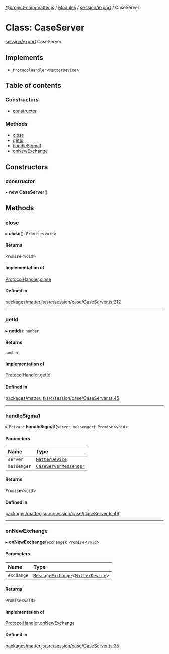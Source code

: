 [@project-chip/matter.js](../README.md) / [Modules](../modules.md) / [session/export](../modules/session_export.md) / CaseServer

# Class: CaseServer

[session/export](../modules/session_export.md).CaseServer

## Implements

- [`ProtocolHandler`](../interfaces/protocol_export.ProtocolHandler.md)<[`MatterDevice`](export._internal_.MatterDevice.md)\>

## Table of contents

### Constructors

- [constructor](session_export.CaseServer.md#constructor)

### Methods

- [close](session_export.CaseServer.md#close)
- [getId](session_export.CaseServer.md#getid)
- [handleSigma1](session_export.CaseServer.md#handlesigma1)
- [onNewExchange](session_export.CaseServer.md#onnewexchange)

## Constructors

### constructor

• **new CaseServer**()

## Methods

### close

▸ **close**(): `Promise`<`void`\>

#### Returns

`Promise`<`void`\>

#### Implementation of

[ProtocolHandler](../interfaces/protocol_export.ProtocolHandler.md).[close](../interfaces/protocol_export.ProtocolHandler.md#close)

#### Defined in

[packages/matter.js/src/session/case/CaseServer.ts:212](https://github.com/project-chip/matter.js/blob/b7330d72/packages/matter.js/src/session/case/CaseServer.ts#L212)

___

### getId

▸ **getId**(): `number`

#### Returns

`number`

#### Implementation of

[ProtocolHandler](../interfaces/protocol_export.ProtocolHandler.md).[getId](../interfaces/protocol_export.ProtocolHandler.md#getid)

#### Defined in

[packages/matter.js/src/session/case/CaseServer.ts:45](https://github.com/project-chip/matter.js/blob/b7330d72/packages/matter.js/src/session/case/CaseServer.ts#L45)

___

### handleSigma1

▸ `Private` **handleSigma1**(`server`, `messenger`): `Promise`<`void`\>

#### Parameters

| Name | Type |
| :------ | :------ |
| `server` | [`MatterDevice`](export._internal_.MatterDevice.md) |
| `messenger` | [`CaseServerMessenger`](session_export.CaseServerMessenger.md) |

#### Returns

`Promise`<`void`\>

#### Defined in

[packages/matter.js/src/session/case/CaseServer.ts:49](https://github.com/project-chip/matter.js/blob/b7330d72/packages/matter.js/src/session/case/CaseServer.ts#L49)

___

### onNewExchange

▸ **onNewExchange**(`exchange`): `Promise`<`void`\>

#### Parameters

| Name | Type |
| :------ | :------ |
| `exchange` | [`MessageExchange`](protocol_export.MessageExchange.md)<[`MatterDevice`](export._internal_.MatterDevice.md)\> |

#### Returns

`Promise`<`void`\>

#### Implementation of

[ProtocolHandler](../interfaces/protocol_export.ProtocolHandler.md).[onNewExchange](../interfaces/protocol_export.ProtocolHandler.md#onnewexchange)

#### Defined in

[packages/matter.js/src/session/case/CaseServer.ts:35](https://github.com/project-chip/matter.js/blob/b7330d72/packages/matter.js/src/session/case/CaseServer.ts#L35)
